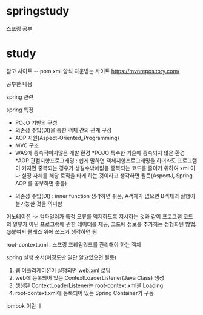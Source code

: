 # springstudy
스프링 공부

# study

참고 사이트
-- pom.xml 양식 다운받는 사이트
https://mvnrepository.com/

공부한 내용

spring 관련

spring 특징
- POJO 기반의 구성 
- 의존성 주입(DI)을 통한 객체 간의 관계 구성
- AOP 지원(Aspect-Oriented_Programming)
- MVC 구조
- WAS에 종속적이지않은 개발 환경
*POJO 특수한 기술에 종속되지 않은 환경
*AOP 관점지향프로그래밍 : 쉽게 말하면 객체지향프로그래밍을 하더라도 프로그램이 커지면 중복되는 경우가 생길수밖에없음 중복되는 코드를 줄이기 위하여 xml 이나 설정 자체를 해당 로직을 타게 하는 것이라고 생각하면 될듯(AspectJ, Spring AOP 를 공부하면 좋음)
* 의존성 주입(DI) : inner function 생각하면 쉬움, A객체가 없으면 B객체의 실행이 불가능한 것을 의미함

어노테이션
-> 컴파일러가 특정 오류를 억제하도록 지시하는 것과 같이 프로그램 코드의 일부가 아닌 
프로그램에 관한 데이터를 제공, 코드에 정보를 추가하는 정형화된 방법.
@붙여서 클래스 위에 쓰느거 생각하면 됨

root-context.xml : 스프링 프레임워크를 관리해야 하는 객체

spring 실행 순서(이정도만 일단 알고있으면 될듯)
1. 웹 어플리케이션이 실행되면 web.xml 로딩
2. web에 등록되어 있는 ContextLoaderListener(Java Class) 생성
3. 생성된 ContextLoaderListener는 root-context.xml을 Loading
4. root-context.xml에 등록되어 있는 Spring Container가 구동

lombok 이란
ㅣ


